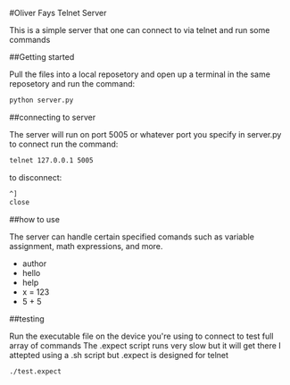 #Oliver Fays Telnet Server

This is a simple server that one can connect to via telnet and run some commands

##Getting started

Pull the files into a local reposetory and open up a terminal in the same reposetory and run the command:

```bash
python server.py
```

##connecting to server

The server will run on port 5005 or whatever port you specify in server.py to connect run the command:

```bash
telnet 127.0.0.1 5005
```

to disconnect:

```bash
^]
close
```

##how to use

The server can handle certain specified comands such as variable assignment, math expressions, and more.

- author
- hello
- help
- x = 123
- 5 + 5

##testing

Run the executable file on the device you're using to connect to test full array of commands
The .expect script runs very slow but it will get there
I attepted using a .sh script but .expect is designed for telnet

```bash
./test.expect
```